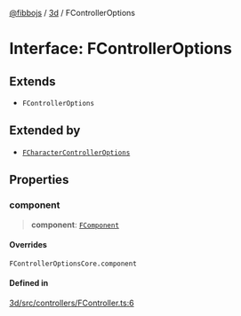 [@fibbojs](/api/index) / [3d](/api/3d) / FControllerOptions

# Interface: FControllerOptions

## Extends

- `FControllerOptions`

## Extended by

- [`FCharacterControllerOptions`](FCharacterControllerOptions.md)

## Properties

### component

> **component**: [`FComponent`](../classes/FComponent.md)

#### Overrides

`FControllerOptionsCore.component`

#### Defined in

[3d/src/controllers/FController.ts:6](https://github.com/fibbojs/fibbo/blob/b496854a6f37e79caf42562bf7512dfda8184f7a/packages/3d/src/controllers/FController.ts#L6)
